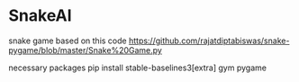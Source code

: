 # SnakeAI
snake game based on this code
https://github.com/rajatdiptabiswas/snake-pygame/blob/master/Snake%20Game.py

necessary packages
pip install stable-baselines3[extra] gym pygame

